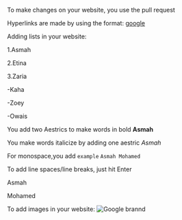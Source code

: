To make changes on your website, you use the pull request

Hyperlinks are made by using the format:
[google](https://www.google.com)

Adding lists in your website:

1.Asmah

2.Etina

3.Zaria


-Kaha

-Zoey

-Owais


You add two Aestrics to make words in bold
**Asmah**

You make words italicize by adding one aestric
*Asmah*

For monospace,you add ```example```
```Asmah Mohamed```

To add line spaces/line breaks, just hit Enter

Asmah

Mohamed

To add images in your website:
![Google brannd](https://github.com/adam-p/markdown-here/raw/master/src/common/images/icon48.png)
